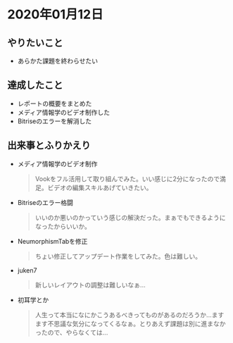 # 2020年01月12日

## やりたいこと

- あらかた課題を終わらせたい

## 達成したこと

- レポートの概要をまとめた
- メディア情報学のビデオ制作した
- Bitriseのエラーを解消した

## 出来事とふりかえり

- メディア情報学のビデオ制作
  > Vookをフル活用して取り組んでみた。いい感じに2分になったので満足。ビデオの編集スキルあげていきたい。
- Bitriseのエラー格闘
  > いいのか悪いのかっていう感じの解決だった。まぁでもできるようになったからいいか。
- NeumorphismTabを修正
  > ちょい修正してアップデート作業をしてみた。色は難しい。
- juken7
  > 新しいレイアウトの調整は難しいなぁ...
- 初耳学とか
  > 人生って本当になにかこうあるべきってものがあるのだろうか...ますます不思議な気分になってくるなぁ。とりあえず課題は別に進まなかったので、やらなくては...
